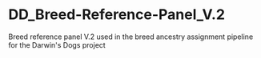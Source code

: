 # DD_Breed-Reference-Panel_V.2
Breed reference panel V.2 used in the breed ancestry assignment pipeline for the Darwin's Dogs project
